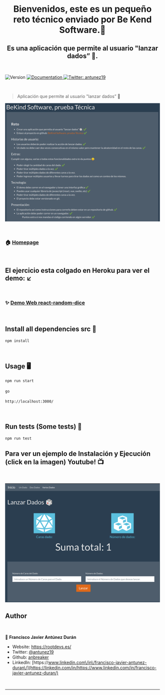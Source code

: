 <h1 align="center">Bienvenidos, este es un pequeño reto técnico enviado por Be Kend Software.👋</h1>

<h2 align="center">Es una aplicación que permite al usuario "lanzar dados” 🎲. </h2>
<br>
<p>
  <img alt="Version" src="https://img.shields.io/badge/version-0.1.0-blue.svg?cacheSeconds=2592000" />
  <a href="https://github.com/anbreaker/react-random-dice" target="_blank">
    <img alt="Documentation" src="https://img.shields.io/badge/documentation-yes-brightgreen.svg" />
  </a>
  <a href="https://twitter.com/antunez19" target="_blank">
    <img alt="Twitter: antunez19" src="https://img.shields.io/twitter/follow/antunez19.svg?style=social" />
  </a>
</p>
<br>

> Aplicación que permite al usuario &#34;lanzar dados” 🎲

[![](https://github.com/anbreaker/react-random-dice/blob/main/public/reto.png?raw=true)](https://roll-dice-react.herokuapp.com/)

<br>

### 🏠 [Homepage](https://github.com/anbreaker/react-random-dice)

<br>

## El ejercicio esta colgado en Heroku para ver el demo: ↙️

<br>

### ✨ [Demo Web react-random-dice](https://roll-dice-react.herokuapp.com/)

<br>

## Install all dependencies src 💾

```sh
npm install
```

<br>

## Usage 🖥️

```sh
npm run start

go

http://localhost:3000/
```

<br>

## Run tests (Some tests) 🧪

```sh
npm run test
```

## Para ver un ejemplo de Instalación y Ejecución (click en la imagen) Youtube! 📺

<br>

[![](https://github.com/anbreaker/react-random-dice/blob/main/public/youtube.png?raw=true)](https://www.youtube.com/watch?v=Rg891oLx3kM)

## Author

<br>

👤 **Francisco Javier Antúnez Durán**

- Website: https://rootdevs.es/
- Twitter: [@antunez19](https://twitter.com/antunez19)
- Github: [anbreaker](https://github.com/anbreaker)
- LinkedIn: [https:\/\/www.linkedin.com\/in\/francisco-javier-antunez-duran\/](https://linkedin.com/in/https://www.linkedin.com/in/francisco-javier-antunez-duran/)

<br>

---
